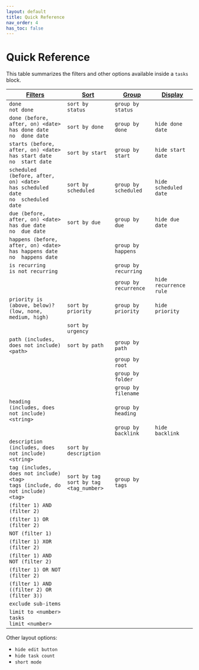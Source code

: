 ```yaml
---
layout: default
title: Quick Reference
nav_order: 4
has_toc: false
---
```


# Quick Reference

[1]: https://obsidian-tasks-group.github.io/obsidian-tasks/queries/filters/
[2]: https://obsidian-tasks-group.github.io/obsidian-tasks/queries/sorting/
[3]: https://obsidian-tasks-group.github.io/obsidian-tasks/queries/grouping/
[4]: https://obsidian-tasks-group.github.io/obsidian-tasks/queries/layout/

This table summarizes the filters and other options available inside a `tasks` block.

| [Filters][1]                                                                           | [Sort][2]                                   | [Group][3]            | [Display][4]           |
| -------------------------------------------------------------------------------------- | ------------------------------------------- | --------------------- | ---------------------- |
| `done`<br>`not done`                                                                   | `sort by status`                            | `group by status`     |                        |
| `done (before, after, on) <date>`<br>`has done date`<br>`no  done date`                | `sort by done`                              | `group by done`       | `hide done date`       |
| `starts (before, after, on) <date>`<br>`has start date`<br>`no  start date`            | `sort by start`                             | `group by start`      | `hide start date`      |
| `scheduled (before, after, on) <date>`<br>`has scheduled date`<br>`no  scheduled date` | `sort by scheduled`                         | `group by scheduled`  | `hide scheduled date`  |
| `due (before, after, on) <date>`<br>`has due date`<br>`no  due date`                   | `sort by due`                               | `group by due`        | `hide due date`        |
| `happens (before, after, on) <date>`<br>`has happens date`<br>`no  happens date`       |                                             | `group by happens`    |                        |
| `is recurring`<br>`is not recurring`                                                   |                                             | `group by recurring`  |                        |
|                                                                                        |                                             | `group by recurrence` | `hide recurrence rule` |
| `priority is (above, below)? (low, none, medium, high)`                                | `sort by priority`                          | `group by priority`   | `hide priority`        |
|                                                                                        | `sort by urgency`                           |                       |                        |
| `path (includes, does not include) <path>`                                             | `sort by path`                              | `group by path`       |                        |
|                                                                                        |                                             | `group by root`       |                        |
|                                                                                        |                                             | `group by folder`     |                        |
|                                                                                        |                                             | `group by filename`   |                        |
| `heading (includes, does not include) <string>`                                        |                                             | `group by heading`    |                        |
|                                                                                        |                                             | `group by backlink`   | `hide backlink`        |
| `description (includes, does not include) <string>`                                    | `sort by description`                       |                       |                        |
| `tag (includes, does not include) <tag>`<br>`tags (include, do not include) <tag>`     | `sort by tag`<br>`sort by tag <tag_number>` | `group by tags`       |                        |
| `(filter 1) AND (filter 2)`                                                            |                                             |                       |                        |
| `(filter 1) OR (filter 2)`                                                             |                                             |                       |                        |
| `NOT (filter 1)`                                                                       |                                             |                       |                        |
| `(filter 1) XOR (filter 2)`                                                            |                                             |                       |                        |
| `(filter 1) AND NOT (filter 2)`                                                        |                                             |                       |                        |
| `(filter 1) OR NOT (filter 2)`                                                         |                                             |                       |                        |
| `(filter 1) AND ((filter 2) OR (filter 3))`                                            |                                             |                       |                        |
| `exclude sub-items`                                                                    |                                             |                       |                        |
| `limit to <number> tasks`<br>`limit <number>`                                          |                                             |                       |                        |

Other layout options:

- `hide edit button`
- `hide task count`
- `short mode`
